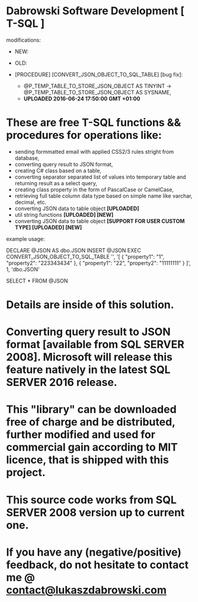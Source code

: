 # Dabrowski Software Development [ T-SQL ]

modifications:
- NEW:
 
- OLD:
- [PROCEDURE]	[CONVERT_JSON_OBJECT_TO_SQL_TABLE] [bug fix]:
   - @P_TEMP_TABLE_TO_STORE_JSON_OBJECT AS TINYINT -> @P_TEMP_TABLE_TO_STORE_JSON_OBJECT AS SYSNAME,
   - <strong>UPLOADED 2016-06-24 17:50:00 GMT +01:00</strong>

# These are free T-SQL functions && procedures for operations like:
 - sending formmatted email with applied CSS2/3 rules stright from database,
 - converting query result to JSON format,
 - creating C# class based on a table,
 - converting separator separated list of values into temporary table and returning result as a select query,
 - creating class property in the form of PascalCase or CamelCase,
 - retrieving full table column data type based on simple name like varchar, decimal, etc.
 - converting JSON data to table object <strong>[UPLOADED]</strong>
 - util string functions <strong> [UPLOADED] [NEW]</strong> 
 - converting JSON data to table object <strong> [SUPPORT FOR USER CUSTOM TYPE] [UPLOADED] [NEW]</strong>

example usage:

DECLARE @JSON AS dbo.JSON
INSERT @JSON
EXEC CONVERT_JSON_OBJECT_TO_SQL_TABLE 
										'',
										'[
										 {
											"property1": "1",
											"property2": "223343434"
										 },
										 {
											"property1": "22",
											"property2": "11111111"
										 }
									   ]',
									   1,
									   'dbo.JSON'

SELECT * FROM @JSON


# Details are inside of this solution.

# Converting query result to JSON format [available from SQL SERVER 2008]. Microsoft will release this feature natively in the latest SQL SERVER 2016 release.

# This "library" can be downloaded free of charge and be distributed, further modified and used for commercial gain according to MIT licence, that is shipped with this project.
  
# This source code works from SQL SERVER 2008 version up to current one.

# If you have any (negative/positive) feedback, do not hesitate to contact me @ contact@lukaszdabrowski.com

